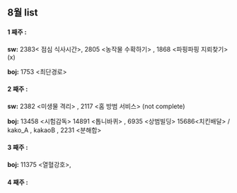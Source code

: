 ## 8월 list

#### **1 째주 :**
**sw:**  2383< 점심 식사시간>, 2805 <농작물 수확하기> , 1868 <파핑파핑 지뢰찾기>(x)

**boj:**  1753 <최단경로>

#### **2 째주 :** 

**sw:**  2382 <미생물 격리> , 2117 <홈 방범 서비스> (not complete) 

**boj:**  13458 <시험감독> 14891 <톱니바퀴>  , 6935 <상범빌딩> 15686<치킨배달> / kako_A , kakaoB , 2231 <분해합>

#### **3 째주 :**

**boj:**  11375 <열혈강호>,  


#### **4 째주 :**
